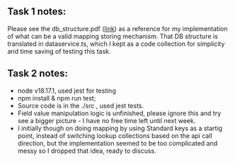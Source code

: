 ## Task 1 notes:

Please see the db_structure.pdf ([link](../blob/main/db_structure.pdf)) as a reference for my implementation of what can be a valid mapping storing mechanism.
That DB structure is translated in dataservice.ts, which I kept as a code collection for simplicity and time saving of testing this task.
   

## Task 2 notes:

- node v18.17.1, used jest for testing
- npm install & npm run test;
- Source code is in the ./src , used jest tests.    
- Field value manipulation logic is unfinished, please ignore this and try see a bigger picture - I have no free time left until next week.
- I initially though on doing mapping by using Standard keys as a startig point, instead of switching lookup collections based on the api call direction, but the implementation seemed to be too complicated and messy so I dropped that idea, ready to discuss.
